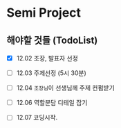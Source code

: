 # Semi Project

## 해야할 것들 (TodoList)

- [x] 12.02 조장, 발표자 선정 
- [ ] 12.03 주제선정 (5시 30분)

- [ ] 12.04 `조장님`이 선생님께 주제 컨펌받기
  
- [ ] 12.06 역할분담 디테일 잡기

- [ ] 12.07 코딩시작. 
